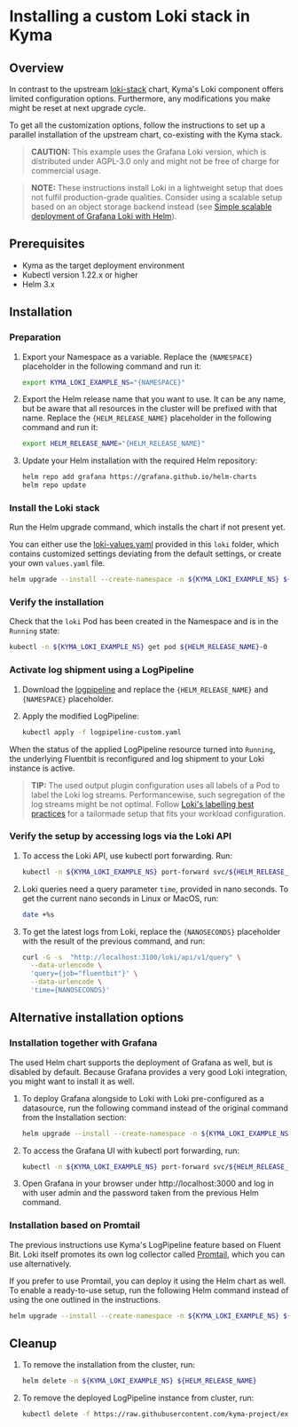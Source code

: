 # Installing a custom Loki stack in Kyma

## Overview

In contrast to the upstream [loki-stack](https://github.com/grafana/helm-charts/tree/main/charts/loki-stack) chart, Kyma's Loki component offers limited configuration options. Furthermore, any modifications you make might be reset at next upgrade cycle.

To get all the customization options, follow the instructions to set up a parallel installation of the upstream chart, co-existing with the Kyma stack.

>**CAUTION:** This example uses the Grafana Loki version, which is distributed under AGPL-3.0 only and might not be free of charge for commercial usage.

>**NOTE:** These instructions install Loki in a lightweight setup that does not fulfil production-grade qualities. Consider using a scalable setup based on an object storage backend instead (see [Simple scalable deployment of Grafana Loki with Helm](https://grafana.com/docs/loki/latest/installation/simple-scalable-helm/)).

## Prerequisites

- Kyma as the target deployment environment
- Kubectl version 1.22.x or higher
- Helm 3.x

## Installation

### Preparation

1. Export your Namespace as a variable. Replace the `{NAMESPACE}` placeholder in the following command and run it:

    ```bash
    export KYMA_LOKI_EXAMPLE_NS="{NAMESPACE}"
    ```

2. Export the Helm release name that you want to use. It can be any name, but be aware that all resources in the cluster will be prefixed with that name. Replace the `{HELM_RELEASE_NAME}` placeholder in the following command and run it:

    ```bash
    export HELM_RELEASE_NAME="{HELM_RELEASE_NAME}"
    ```

3. Update your Helm installation with the required Helm repository:

    ```bash
    helm repo add grafana https://grafana.github.io/helm-charts
    helm repo update
    ```

### Install the Loki stack

Run the Helm upgrade command, which installs the chart if not present yet.

You can either use the [loki-values.yaml](./loki-values.yaml) provided in this `loki` folder, which contains customized settings deviating from the default settings, or create your own `values.yaml` file.

```bash
helm upgrade --install --create-namespace -n ${KYMA_LOKI_EXAMPLE_NS} ${HELM_RELEASE_NAME} grafana/loki-stack -f https://raw.githubusercontent.com/kyma-project/examples/main/loki/loki-values.yaml --set promtail.enabled=false --set grafana.enabled=false
```

### Verify the installation

Check that the `loki` Pod has been created in the Namespace and is in the `Running` state:

```bash
kubectl -n ${KYMA_LOKI_EXAMPLE_NS} get pod ${HELM_RELEASE_NAME}-0
```

### Activate log shipment using a LogPipeline

1. Download the [logpipeline](https://raw.githubusercontent.com/kyma-project/examples/main/loki/logpipeline-custom.yaml) and replace the `{HELM_RELEASE_NAME}` and `{NAMESPACE}` placeholder.

2. Apply the modified LogPipeline:

   ```bash
   kubectl apply -f logpipeline-custom.yaml
   ```

When the status of the applied LogPipeline resource turned into `Running`, the underlying Fluentbit is reconfigured and log shipment to your Loki instance is active.

> **TIP:** The used output plugin configuration uses all labels of a Pod to label the Loki log streams. Performancewise, such segregation of the log streams might be not optimal. Follow [Loki's labelling best practices](https://grafana.com/docs/loki/latest/best-practices/) for a tailormade setup that fits your workload configuration.

### Verify the setup by accessing logs via the Loki API

1. To access the Loki API, use kubectl port forwarding. Run:

   ```bash
   kubectl -n ${KYMA_LOKI_EXAMPLE_NS} port-forward svc/${HELM_RELEASE_NAME} 3100
   ```

1. Loki queries need a query parameter `time`, provided in nano seconds. To get the current nano seconds in Linux or MacOS, run:

   ```bash
   date +%s
   ```

1. To get the latest logs from Loki, replace the `{NANOSECONDS}` placeholder with the result of the previous command, and run:

   ```bash
   curl -G -s  "http://localhost:3100/loki/api/v1/query" \
     --data-urlencode \
     'query={job="fluentbit"}' \
     --data-urlencode \
     'time={NANOSECONDS}'
   ```

## Alternative installation options

### Installation together with Grafana

The used Helm chart supports the deployment of Grafana as well, but is disabled by default. Because Grafana provides a very good Loki integration, you might want to install it as well.

1. To deploy Grafana alongside to Loki with Loki pre-configured as a datasource, run the following command instead of the original command from the Installation section:

   ```bash
   helm upgrade --install --create-namespace -n ${KYMA_LOKI_EXAMPLE_NS} ${HELM_RELEASE_NAME} grafana/loki-stack -f https://raw.githubusercontent.com/kyma-project/examples/main/loki/loki-values.yaml -f https://raw.githubusercontent.com/kyma-project/examples/main/loki/grafana-values.yaml --set grafana.adminPassword=myPwd
   ```

2. To access the Grafana UI with kubectl port forwarding, run:

   ```bash
   kubectl -n ${KYMA_LOKI_EXAMPLE_NS} port-forward svc/${HELM_RELEASE_NAME}-grafana 3000:80
   ```

3. Open Grafana in your browser under http://localhost:3000 and log in with user admin and the password taken from the previous Helm command.

### Installation based on Promtail

The previous instructions use Kyma's LogPipeline feature based on Fluent Bit. Loki itself promotes its own log collector called [Promtail](https://grafana.com/docs/loki/latest/clients/promtail/), which you can use alternatively.

If you prefer to use Promtail, you can deploy it using the Helm chart as well.
To enable a ready-to-use setup, run the following Helm command instead of using the one outlined in the instructions.

```bash
helm upgrade --install --create-namespace -n ${KYMA_LOKI_EXAMPLE_NS} ${HELM_RELEASE_NAME} grafana/loki-stack -f https://raw.githubusercontent.com/kyma-project/examples/main/loki/loki-values.yaml -f https://raw.githubusercontent.com/kyma-project/examples/main/loki/promtail-values.yaml
```

## Cleanup

1. To remove the installation from the cluster, run:

   ```bash
   helm delete -n ${KYMA_LOKI_EXAMPLE_NS} ${HELM_RELEASE_NAME}
   ```

2. To remove the deployed LogPipeline instance from cluster, run:

   ```bash
   kubectl delete -f https://raw.githubusercontent.com/kyma-project/examples/main/loki/logpipeline-custom.yaml
   ```
